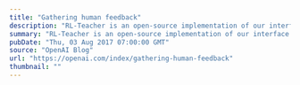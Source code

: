 ```yaml
---
title: "Gathering human feedback"
description: "RL-Teacher is an open-source implementation of our interface to train AIs via occasional human feedback rather than hand-crafted reward functions. The underlying technique was developed as a step towards safe AI systems, but also applies to reinforcement learning problems with rewards that are hard to specify."
summary: "RL-Teacher is an open-source implementation of our interface to train AIs via occasional human feedback rather than hand-crafted reward functions. The underlying technique was developed as a step towards safe AI systems, but also applies to reinforcement learning problems with rewards that are hard to specify."
pubDate: "Thu, 03 Aug 2017 07:00:00 GMT"
source: "OpenAI Blog"
url: "https://openai.com/index/gathering-human-feedback"
thumbnail: ""
---
```


